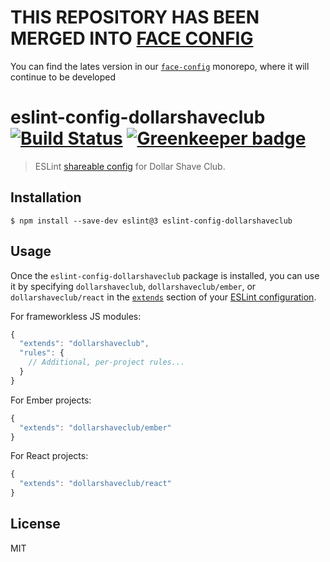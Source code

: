 # THIS REPOSITORY HAS BEEN MERGED INTO [FACE CONFIG](dollarshaveclub/face-config)
You can find the lates version in our [`face-config`](dollarshaveclub/face-config) monorepo, where it will continue to be developed

# eslint-config-dollarshaveclub [![Build Status](https://travis-ci.org/dollarshaveclub/eslint-config-dollarshaveclub.svg?branch=master)](https://travis-ci.org/dollarshaveclub/eslint-config-dollarshaveclub) [![Greenkeeper badge](https://badges.greenkeeper.io/dollarshaveclub/eslint-config-dollarshaveclub.svg)](https://greenkeeper.io/)

> ESLint [shareable config](http://eslint.org/docs/developer-guide/shareable-configs.html) for Dollar Shave Club.


## Installation

```
$ npm install --save-dev eslint@3 eslint-config-dollarshaveclub
```


## Usage

Once the `eslint-config-dollarshaveclub` package is installed, you can use it by specifying `dollarshaveclub`, `dollarshaveclub/ember`, or `dollarshaveclub/react` in the [`extends`](http://eslint.org/docs/user-guide/configuring#extending-configuration-files) section of your [ESLint configuration](http://eslint.org/docs/user-guide/configuring).

For frameworkless JS modules:

```js
{
  "extends": "dollarshaveclub",
  "rules": {
    // Additional, per-project rules...
  }
}
```

For Ember projects:

```js
{
  "extends": "dollarshaveclub/ember"
}
```

For React projects:

```js
{
  "extends": "dollarshaveclub/react"
}
```

## License

MIT
